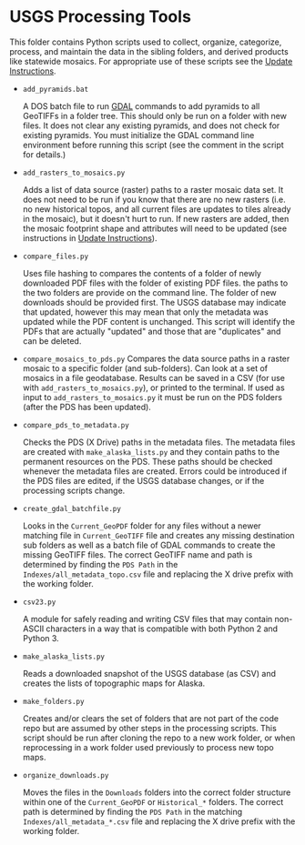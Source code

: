 # USGS Processing Tools

This folder contains Python scripts used to collect, organize, categorize,
process, and maintain the data in the sibling folders, and derived
products like statewide mosaics.  For appropriate use of these scripts
see the [Update Instructions](../Update_Instructions.md).

* `add_pyramids.bat`

  A DOS batch file to run [GDAL](https://gdal.org) commands to add pyramids to
  all GeoTIFFs in a folder tree. This should only be run on a folder with new
  files. It does not clear any existing pyramids, and does not check for
  existing pyramids.  You must initialize the GDAL command line environment
  before running this script (see the comment in the script for details.)

* `add_rasters_to_mosaics.py`

  Adds a list of data source (raster) paths to a raster mosaic data set.
  It does not need to be run if you know
  that there are no new rasters (i.e. no new historical topos, and all current
  files are updates to tiles already in the mosaic), but it doesn't hurt to run.
  If new rasters are added, then the mosaic footprint shape and attributes
  will need to be updated (see instructions in
  [Update Instructions](../Update_Instructions.md)).

* `compare_files.py`

  Uses file hashing to compares the contents of a folder of newly downloaded PDF
  files with the folder of existing PDF files. the paths to the two folders are
  provide on the command line. The folder of new downloads should be provided
  first. The USGS database may indicate that updated, however this may mean that
  only the metadata was updated while the PDF content is unchanged.  This script
  will identify the PDFs that are actually "updated" and those that are
  "duplicates" and can be deleted.

* `compare_mosaics_to_pds.py`
  Compares the data source paths in a raster mosaic to a specific folder (and
  sub-folders).  Can look at a set of mosaics in a file geodatabase. Results
  can be saved in a CSV (for use with `add_rasters_to_mosaics.py`), or printed
  to the terminal.  If used as input to `add_rasters_to_mosaics.py` it must be
  run on the PDS folders (after the PDS has been updated).

* `compare_pds_to_metadata.py`

  Checks the PDS (X Drive) paths in the metadata files.
  The metadata files are created with `make_alaska_lists.py` and they
  contain paths to the permanent resources on the PDS.  These paths should
  be checked whenever the metadata files are created.  Errors could be
  introduced if the PDS files are edited, if the USGS database changes, or if
  the processing scripts change.

* `create_gdal_batchfile.py`

  Looks in the `Current_GeoPDF` folder for any files without a newer matching
  file in `Current_GeoTIFF` file and creates any missing destination sub folders
  as well as a batch file of GDAL commands to create the missing GeoTIFF files.
  The correct GeoTIFF name and path is determined by finding the `PDS Path` in
  the `Indexes/all_metadata_topo.csv` file and replacing the X drive prefix with
  the working folder.

* `csv23.py`

  A module for safely reading and writing CSV files that may contain non-ASCII
  characters in a way that is compatible with both Python 2 and Python 3.

* `make_alaska_lists.py`

  Reads a downloaded snapshot of the USGS database (as CSV) and creates the
  lists of topographic maps for Alaska.

* `make_folders.py`

  Creates and/or clears the set of folders that are not part of the code repo
  but are assumed by other steps in the processing scripts.  This script should
  be run after cloning the repo to a new work folder, or when reprocessing
  in a work folder used previously to process new topo maps.

* `organize_downloads.py`

  Moves the files in the `Downloads` folders into the correct folder structure
  within one of the `Current_GeoPDF` or `Historical_*` folders. The correct path
  is determined by finding the `PDS Path` in the matching
  `Indexes/all_metadata_*.csv` file and replacing the X drive prefix with the
  working folder.

